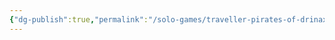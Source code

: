 ```yaml
---
{"dg-publish":true,"permalink":"/solo-games/traveller-pirates-of-drinax/play/p-cs/pirates-of-drinax-harrier-ship-excalidraw/","tags":["excalidraw"]}
---
```

<style> .container {font-family: sans-serif; text-align: center;} .button-wrapper button {z-index: 1;height: 40px; width: 100px; margin: 10px;padding: 5px;} .excalidraw .App-menu_top .buttonList { display: flex;} .excalidraw-wrapper { height: 800px; margin: 50px; position: relative;} :root[dir="ltr"] .excalidraw .layer-ui__wrapper .zen-mode-transition.App-menu_bottom--transition-left {transform: none;} </style><script src="https://cdn.jsdelivr.net/npm/react@17/umd/react.production.min.js"></script><script src="https://cdn.jsdelivr.net/npm/react-dom@17/umd/react-dom.production.min.js"></script><script type="text/javascript" src="https://cdn.jsdelivr.net/npm/@excalidraw/excalidraw@0/dist/excalidraw.production.min.js"></script><div id="Pirates_of_Drinax_Harrier_Shipexcalidraw.md"></div><script>(function(){const InitialData={"type":"excalidraw","version":2,"source":"https://github.com/zsviczian/obsidian-excalidraw-plugin/releases/tag/2.2.7","elements":[{"type":"image","version":386,"versionNonce":614444679,"index":"a0","isDeleted":false,"id":"hDH6I4wlxRaFsG-9w3OvM","fillStyle":"hachure","strokeWidth":1,"strokeStyle":"solid","roughness":1,"opacity":100,"angle":0,"x":-2355.821792915017,"y":-448.8262867647059,"strokeColor":"transparent","backgroundColor":"transparent","width":1734.2609977382087,"height":1234.4566129733778,"seed":1032583618,"groupIds":[],"frameId":null,"roundness":null,"boundElements":[],"updated":1719978106055,"link":null,"locked":true,"status":"pending","fileId":"f182b4e884b83550e84ccf648f56a80bc93cc968","scale":[1,1]},{"type":"image","version":252,"versionNonce":962437481,"index":"a1","isDeleted":false,"id":"CVDC_ZJGJ5vAZlc08keTb","fillStyle":"hachure","strokeWidth":1,"strokeStyle":"solid","roughness":1,"opacity":100,"angle":0,"x":-3263.4094953271274,"y":1026.5729314678758,"strokeColor":"transparent","backgroundColor":"transparent","width":1200.4954954954953,"height":1798.259459459459,"seed":238915074,"groupIds":[],"frameId":null,"roundness":null,"boundElements":[],"updated":1719978106055,"link":null,"locked":true,"status":"pending","fileId":"bd94e6ac96ddb6997a2f4d4d4fd4fa1f0f95173b","scale":[1,1]},{"type":"image","version":274,"versionNonce":1305888167,"index":"a2","isDeleted":false,"id":"byyeVUz_36ribm7hGYHe5","fillStyle":"hachure","strokeWidth":1,"strokeStyle":"solid","roughness":1,"opacity":100,"angle":0,"x":-1999.1635493811816,"y":1026.5729314678758,"strokeColor":"transparent","backgroundColor":"transparent","width":1321.3729729729728,"height":1837.9999999999998,"seed":323803678,"groupIds":[],"frameId":null,"roundness":null,"boundElements":[],"updated":1719978106055,"link":null,"locked":true,"status":"pending","fileId":"d1390a7057c97cefe4df83ab009c11da69d117ce","scale":[1,1]},{"type":"text","version":218,"versionNonce":1440189513,"index":"a3","isDeleted":false,"id":"VfqRl39a","fillStyle":"hachure","strokeWidth":1,"strokeStyle":"solid","roughness":1,"opacity":100,"angle":0,"x":-4185.703998140744,"y":2522.9241363740716,"strokeColor":"#1e1e1e","backgroundColor":"transparent","width":613.845458984375,"height":137.36602673022426,"seed":318104654,"groupIds":[],"frameId":null,"roundness":null,"boundElements":[],"updated":1719978106055,"link":null,"locked":false,"fontSize":109.89282138417941,"fontFamily":1,"text":"Cash: 340k","rawText":"Cash: 340k","textAlign":"left","verticalAlign":"top","containerId":null,"originalText":"Cash: 340k","autoResize":true,"lineHeight":1.25},{"type":"text","version":290,"versionNonce":1047328967,"index":"a4","isDeleted":false,"id":"FRW3oXf7","fillStyle":"hachure","strokeWidth":1,"strokeStyle":"solid","roughness":1,"opacity":100,"angle":0,"x":-4156.544618451531,"y":1486.1432233198425,"strokeColor":"#1e1e1e","backgroundColor":"transparent","width":889.1414184570312,"height":73.12553567161603,"seed":475483598,"groupIds":[],"frameId":null,"roundness":null,"boundElements":[],"updated":1719978106055,"link":null,"locked":false,"fontSize":58.500428537292834,"fontFamily":1,"text":"20 tons x parsec jump of fuel","rawText":"20 tons x parsec jump of fuel","textAlign":"left","verticalAlign":"top","containerId":null,"originalText":"20 tons x parsec jump of fuel","autoResize":true,"lineHeight":1.25},{"type":"text","version":62,"versionNonce":1704008489,"index":"a5","isDeleted":false,"id":"78Uenc0k","fillStyle":"hachure","strokeWidth":1,"strokeStyle":"solid","roughness":1,"opacity":100,"angle":0,"x":-2639.5702237519936,"y":1542.1658844701578,"strokeColor":"#1e1e1e","backgroundColor":"transparent","width":90.31756591796875,"height":29.01055866014485,"seed":18967438,"groupIds":[],"frameId":null,"roundness":null,"boundElements":[],"updated":1719978106055,"link":null,"locked":false,"fontSize":23.20844692811588,"fontFamily":1,"text":"Current:","rawText":"Current:","textAlign":"left","verticalAlign":"top","containerId":null,"originalText":"Current:","autoResize":true,"lineHeight":1.25},{"type":"text","version":7,"versionNonce":1275086823,"index":"a6","isDeleted":false,"id":"8qaNKslq","fillStyle":"hachure","strokeWidth":1,"strokeStyle":"solid","roughness":1,"opacity":100,"angle":0,"x":-2509.3278265815698,"y":1544.6070836705444,"strokeColor":"#1e1e1e","backgroundColor":"transparent","width":27.8599853515625,"height":25,"seed":1944312082,"groupIds":[],"frameId":null,"roundness":null,"boundElements":[],"updated":1719978106055,"link":null,"locked":false,"fontSize":20,"fontFamily":1,"text":"32","rawText":"32","textAlign":"left","verticalAlign":"top","containerId":null,"originalText":"32","autoResize":true,"lineHeight":1.25},{"type":"text","version":323,"versionNonce":687197705,"index":"a7","isDeleted":false,"id":"C4XSrSTc","fillStyle":"hachure","strokeWidth":1,"strokeStyle":"solid","roughness":1,"opacity":100,"angle":0,"x":-4160.053790872244,"y":2202.425922970593,"strokeColor":"#1e1e1e","backgroundColor":"transparent","width":769.9946899414062,"height":97.72727272727266,"seed":280514244,"groupIds":[],"frameId":null,"roundness":null,"boundElements":[],"updated":1719978106055,"link":null,"locked":false,"fontSize":78.18181818181813,"fontFamily":1,"text":"Mail job profit: 109k","rawText":"Mail job profit: 109k","textAlign":"left","verticalAlign":"top","containerId":null,"originalText":"Mail job profit: 109k","autoResize":true,"lineHeight":1.25},{"type":"text","version":274,"versionNonce":1687991047,"index":"a8","isDeleted":false,"id":"0qGzqujL","fillStyle":"hachure","strokeWidth":1,"strokeStyle":"solid","roughness":1,"opacity":100,"angle":0,"x":-4158.716947426365,"y":1567.2480288160505,"strokeColor":"#1e1e1e","backgroundColor":"transparent","width":637.2608642578125,"height":571.7443060701423,"seed":2043857788,"groupIds":[],"frameId":null,"roundness":null,"boundElements":[],"updated":1719978106055,"link":null,"locked":false,"fontSize":65.34220640801627,"fontFamily":1,"text":"Refill:\nRefined 500Cr/ton\nUnrefined 100Cr/ton\n\n1 jump refill\nRefined 10k\nUnrefined 2k","rawText":"Refill:\nRefined 500Cr/ton\nUnrefined 100Cr/ton\n\n1 jump refill\nRefined 10k\nUnrefined 2k","textAlign":"left","verticalAlign":"top","containerId":null,"originalText":"Refill:\nRefined 500Cr/ton\nUnrefined 100Cr/ton\n\n1 jump refill\nRefined 10k\nUnrefined 2k","autoResize":true,"lineHeight":1.25},{"type":"text","version":433,"versionNonce":1191257321,"index":"a9","isDeleted":false,"id":"ytw3sNiG","fillStyle":"hachure","strokeWidth":1,"strokeStyle":"solid","roughness":1,"opacity":100,"angle":0,"x":-3241.2594437387297,"y":2913.6881553318904,"strokeColor":"#1e1e1e","backgroundColor":"transparent","width":1852.525146484375,"height":686.8301336511213,"seed":1059836848,"groupIds":[],"frameId":null,"roundness":null,"boundElements":[],"updated":1719978106055,"link":null,"locked":false,"fontSize":109.89282138417941,"fontFamily":1,"text":"Repairements done:\nFixed Turret (1 SShare)\nFixed Manoeuvre Drive (2 SShare)\nFixed Jump Drive (2 SShare)\n","rawText":"Repairements done:\nFixed Turret (1 SShare)\nFixed Manoeuvre Drive (2 SShare)\nFixed Jump Drive (2 SShare)\n","textAlign":"left","verticalAlign":"top","containerId":null,"originalText":"Repairements done:\nFixed Turret (1 SShare)\nFixed Manoeuvre Drive (2 SShare)\nFixed Jump Drive (2 SShare)\n","autoResize":true,"lineHeight":1.25}],"appState":{"theme":"light","viewBackgroundColor":"#ffffff","currentItemStrokeColor":"#1e1e1e","currentItemBackgroundColor":"transparent","currentItemFillStyle":"hachure","currentItemStrokeWidth":1,"currentItemStrokeStyle":"solid","currentItemRoughness":1,"currentItemOpacity":100,"currentItemFontFamily":1,"currentItemFontSize":20,"currentItemTextAlign":"left","currentItemStartArrowhead":null,"currentItemEndArrowhead":"arrow","scrollX":4540.913646658776,"scrollY":1063.685248890847,"zoom":{"value":0.25},"currentItemRoundness":"round","gridSize":null,"gridColor":{"Bold":"#C9C9C9FF","Regular":"#EDEDEDFF"},"currentStrokeOptions":null,"previousGridSize":null,"frameRendering":{"enabled":true,"clip":true,"name":true,"outline":true},"objectsSnapModeEnabled":false},"files":{}};InitialData.scrollToContent=true;App=()=>{const e=React.useRef(null),t=React.useRef(null),[n,i]=React.useState({width:void 0,height:void 0});return React.useEffect(()=>{i({width:t.current.getBoundingClientRect().width,height:t.current.getBoundingClientRect().height});const e=()=>{i({width:t.current.getBoundingClientRect().width,height:t.current.getBoundingClientRect().height})};return window.addEventListener("resize",e),()=>window.removeEventListener("resize",e)},[t]),React.createElement(React.Fragment,null,React.createElement("div",{className:"excalidraw-wrapper",ref:t},React.createElement(ExcalidrawLib.Excalidraw,{ref:e,width:n.width,height:n.height,initialData:InitialData,viewModeEnabled:!0,zenModeEnabled:!0,gridModeEnabled:!1})))},excalidrawWrapper=document.getElementById("Pirates_of_Drinax_Harrier_Shipexcalidraw.md");ReactDOM.render(React.createElement(App),excalidrawWrapper);})();</script>